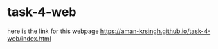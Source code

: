# task-4-web
here is the link for this webpage
https://aman-krsingh.github.io/task-4-web/index.html
